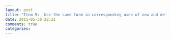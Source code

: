 ```yaml
---
layout: post
title: "Item 5:  Use the same form in corresponding uses of new and delete"
date: 2011-05-30 22:21
comments: true
categories: 
---
```

